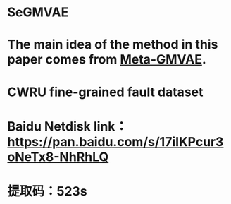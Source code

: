 # SeGMVAE
# The main idea of the method in this paper comes from [Meta-GMVAE](https://openreview.net/forum?id=wS0UFjsNYjn).
# CWRU fine-grained fault dataset
# Baidu Netdisk link：https://pan.baidu.com/s/17iIKPcur3oNeTx8-NhRhLQ 
# 提取码：523s
